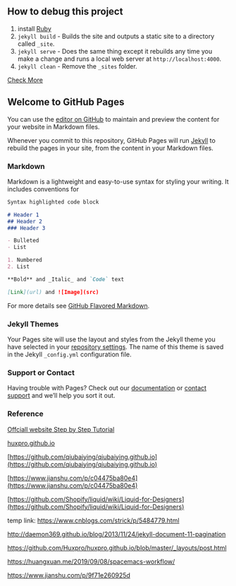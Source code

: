 ## How to debug this project
1. install [Ruby](https://www.ruby-lang.org/en/downloads/)
2. `jekyll build` - Builds the site and outputs a static site to a directory called `_site`.
3. `jekyll serve` - Does the same thing except it rebuilds any time you make a change and runs a local web server at `http://localhost:4000`.
4. `jekyll clean` - Remove the `_sites` folder.

[Check More](/jekyll/jekyll.html)


## Welcome to GitHub Pages

You can use the [editor on GitHub](https://github.com/OPIG/opig.github.io/edit/master/README.md) to maintain and preview the content for your website in Markdown files.

Whenever you commit to this repository, GitHub Pages will run [Jekyll](https://jekyllrb.com/) to rebuild the pages in your site, from the content in your Markdown files.

### Markdown

Markdown is a lightweight and easy-to-use syntax for styling your writing. It includes conventions for

```markdown
Syntax highlighted code block

# Header 1
## Header 2
### Header 3

- Bulleted
- List

1. Numbered
2. List

**Bold** and _Italic_ and `Code` text

[Link](url) and ![Image](src)
```

For more details see [GitHub Flavored Markdown](https://guides.github.com/features/mastering-markdown/).

### Jekyll Themes

Your Pages site will use the layout and styles from the Jekyll theme you have selected in your [repository settings](https://github.com/OPIG/opig.github.io/settings). The name of this theme is saved in the Jekyll `_config.yml` configuration file.

### Support or Contact

Having trouble with Pages? Check out our [documentation](https://help.github.com/categories/github-pages-basics/) or [contact support](https://github.com/contact) and we’ll help you sort it out.

### Reference
[Offciall website Step by Step Tutorial](https://jekyllrb.com/docs/step-by-step/10-deployment/)

[huxpro.github.io](huxpro.github.io)

[https://github.com/qiubaiying/qiubaiying.github.io](https://github.com/qiubaiying/qiubaiying.github.io)

[https://www.jianshu.com/p/c04475ba80e4](https://www.jianshu.com/p/c04475ba80e4)

[https://github.com/Shopify/liquid/wiki/Liquid-for-Designers](https://github.com/Shopify/liquid/wiki/Liquid-for-Designers)


temp link:
https://www.cnblogs.com/strick/p/5484779.html

http://daemon369.github.io/blog/2013/11/24/jekyll-document-11-pagination

https://github.com/Huxpro/huxpro.github.io/blob/master/_layouts/post.html

https://huangxuan.me/2019/09/08/spacemacs-workflow/

<https://www.jianshu.com/p/9f71e260925d>